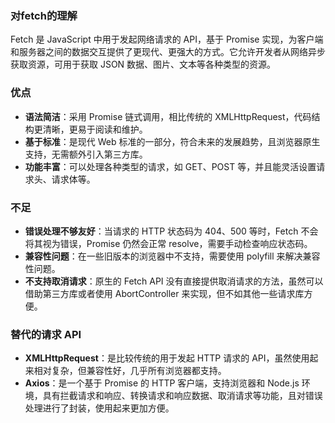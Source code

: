 ### 对fetch的理解
Fetch 是 JavaScript 中用于发起网络请求的 API，基于 Promise 实现，为客户端和服务器之间的数据交互提供了更现代、更强大的方式。它允许开发者从网络异步获取资源，可用于获取 JSON 数据、图片、文本等各种类型的资源。

### 优点
- **语法简洁**：采用 Promise 链式调用，相比传统的 XMLHttpRequest，代码结构更清晰，更易于阅读和维护。
- **基于标准**：是现代 Web 标准的一部分，符合未来的发展趋势，且浏览器原生支持，无需额外引入第三方库。
- **功能丰富**：可以处理各种类型的请求，如 GET、POST 等，并且能灵活设置请求头、请求体等。

### 不足
- **错误处理不够友好**：当请求的 HTTP 状态码为 404、500 等时，Fetch 不会将其视为错误，Promise 仍然会正常 resolve，需要手动检查响应状态码。
- **兼容性问题**：在一些旧版本的浏览器中不支持，需要使用 polyfill 来解决兼容性问题。
- **不支持取消请求**：原生的 Fetch API 没有直接提供取消请求的方法，虽然可以借助第三方库或者使用 AbortController 来实现，但不如其他一些请求库方便。

### 替代的请求 API
- **XMLHttpRequest**：是比较传统的用于发起 HTTP 请求的 API，虽然使用起来相对复杂，但兼容性好，几乎所有浏览器都支持。
- **Axios**：是一个基于 Promise 的 HTTP 客户端，支持浏览器和 Node.js 环境，具有拦截请求和响应、转换请求和响应数据、取消请求等功能，且对错误处理进行了封装，使用起来更加方便。 